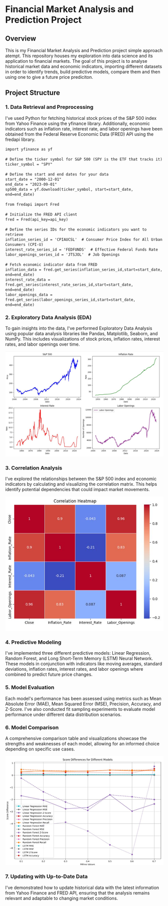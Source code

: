 # **Financial Market Analysis and Prediction Project**

## **Overview**
This is my Financial Market Analysis and Prediction project simple approach atempt. This repository houses my exploration into data science and its application to financial markets. The goal of this project is to analyse historical market data and economic indicators, importing different datasets in order to identify trends, build predictive models, compare them and then using one to give a future price prediciton.

## **Project Structure**
### **1. Data Retrieval and Preprocessing**
I've used Python for fetching historical stock prices of the S&P 500 index from Yahoo Finance using the yfinance library. Additionally, economic indicators such as inflation rate, interest rate, and labor openings have been obtained from the Federal Reserve Economic Data (FRED) API using the fredapi library.

```
import yfinance as yf

# Define the ticker symbol for S&P 500 (SPY is the ETF that tracks it)
ticker_symbol = "SPY"

# Define the start and end dates for your data
start_date = "2000-12-01"
end_date = "2023-09-01"
sp500_data = yf.download(ticker_symbol, start=start_date, end=end_date)

from fredapi import Fred

# Initialize the FRED API client
fred = Fred(api_key=api_key)

# Define the series IDs for the economic indicators you want to retrieve
inflation_series_id = 'CPIAUCSL'  # Consumer Price Index for All Urban Consumers (CPI-U)
interest_rate_series_id = 'FEDFUNDS'  # Effective Federal Funds Rate
labor_openings_series_id = 'JTSJOL'  # Job Openings

# Fetch economic indicator data from FRED
inflation_data = fred.get_series(inflation_series_id,start=start_date, end=end_date)
interest_rate_data = fred.get_series(interest_rate_series_id,start=start_date, end=end_date)
labor_openings_data = fred.get_series(labor_openings_series_id,start=start_date, end=end_date)

```

### **2. Exploratory Data Analysis (EDA)**
To gain insights into the data, I've performed Exploratory Data Analysis using popular data analysis libraries like Pandas, Matplotlib, Seaborn, and NumPy. This includes visualizations of stock prices, inflation rates, interest rates, and labor openings over time.


<img src="images/raw data.jpg?raw=true"/>


### **3. Correlation Analysis**
I've explored the relationships between the S&P 500 index and economic indicators by calculating and visualizing the correlation matrix. This helps identify potential dependencies that could impact market movements.


<img src="images/heatmap.jpg?raw=true"/>


### **4. Predictive Modeling**
I've implemented three different predictive models: Linear Regression, Random Forest, and Long Short-Term Memory (LSTM) Neural Network. These models in conjunction with indicators like moving averages, standard deviations, inflation rates, interest rates, and labor openings where combined to predict future price changes.

### **5. Model Evaluation**
Each model's performance has been assessed using metrics such as Mean Absolute Error (MAE), Mean Squared Error (MSE), Precision, Accuracy, and Z-Score. I've also conducted fit sampling experiments to evaluate model performance under different data distribution scenarios.

### **6. Model Comparison**
A comprehensive comparison table and visualizations showcase the strengths and weaknesses of each model, allowing for an informed choice depending on specific use cases.


<img src="images/score diferences.jpg?raw=true"/>


### **7. Updating with Up-to-Date Data**
I've demonstrated how to update historical data with the latest information from Yahoo Finance and FRED API, ensuring that the analysis remains relevant and adaptable to changing market conditions.
